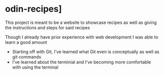 # odin-recipes]

This project is meant to be a website to showcase recipes as well as giving the instructions and steps for said recipes

Though I already have prior experience with web development I was able to learn a good amount
* Starting off with Git, I've learned what Git even is conceptually as well as git commands
* I've learned about the terminial and I've becoming more comfortable with using the terminal